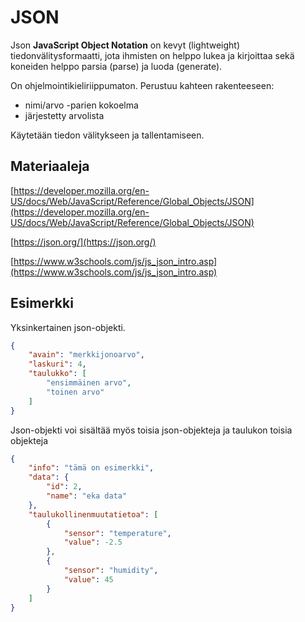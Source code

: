 # JSON

Json **JavaScript Object Notation** on kevyt (lightweight) tiedonvälitysformaatti, jota ihmisten on helppo lukea ja kirjoittaa sekä koneiden helppo parsia (parse) ja luoda (generate).

On ohjelmointikieliriippumaton. Perustuu kahteen rakenteeseen:

* nimi/arvo -parien kokoelma
* järjestetty arvolista

Käytetään tiedon välitykseen ja tallentamiseen. 


## Materiaaleja

[https://developer.mozilla.org/en-US/docs/Web/JavaScript/Reference/Global_Objects/JSON](https://developer.mozilla.org/en-US/docs/Web/JavaScript/Reference/Global_Objects/JSON)

[https://json.org/](https://json.org/)

[https://www.w3schools.com/js/js_json_intro.asp](https://www.w3schools.com/js/js_json_intro.asp)


## Esimerkki

Yksinkertainen json-objekti.
```json
{
    "avain": "merkkijonoarvo",
    "laskuri": 4,
    "taulukko": [
        "ensimmäinen arvo",
        "toinen arvo"
    ]
}
```

Json-objekti voi sisältää myös toisia json-objekteja ja taulukon toisia objekteja
```json
{
    "info": "tämä on esimerkki",
    "data": {
        "id": 2,
        "name": "eka data"
    },
    "taulukollinenmuutatietoa": [
        {
            "sensor": "temperature",
            "value": -2.5
        },
        {
            "sensor": "humidity",
            "value": 45
        }
    ]
}
```

